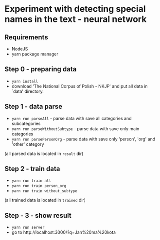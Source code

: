 # Experiment with detecting special names in the text - neural network

## Requirements
* NodeJS
* yarn package manager

## Step 0 - preparing data
* `yarn install`
* download 'The National Corpus of Polish - NKJP' and put all data in `data' directory.

## Step 1 - data parse
 * `yarn run parseAll` - parse data with save all categories and subcategories
 * `yarn run parseWithoutSubtype` - parse data with save only main categories
 * `yarn run parsePersonOrg` - parse data with save only 'person', 'org' and 'other' category
 
 (all parsed data is located in `result` dir)
 
 ## Step 2 - train data
  * `yarn run train all`
  * `yarn run train person_org`
  * `yarn run train without_subtype`
  
  (all trained data is located in `trained` dir)
  
 ## Step - 3 - show result
 
 * `yarn run server`
 *  go to http://localhost:3000/?q=Jan%20ma%20kota